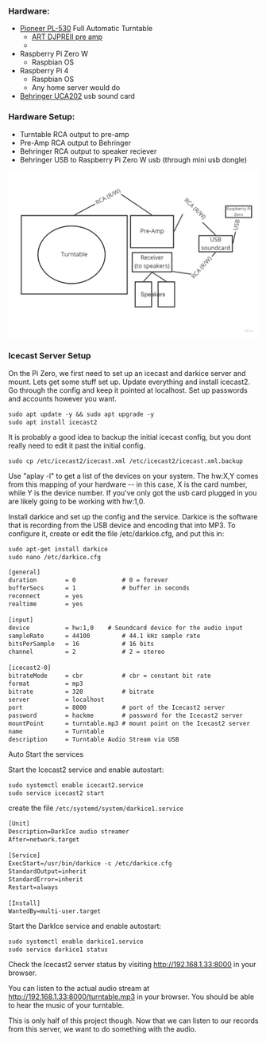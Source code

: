 
### Hardware: 

- [Pioneer PL-530](https://www.manualslib.com/manual/1047058/Pioneer-Pl-530.html#manual) Full Automatic Turntable
  - [ART DJPREII pre amp](https://www.amazon.com/ART-DJPREII-Phono-Preamplifier/dp/B000AJR482)
  - 
- Raspberry Pi Zero W
  - Raspbian OS
- Raspberry Pi 4
  - Raspbian OS
  - Any home server would do
- [Behringer UCA202](https://www.behringer.com/product.html?modelCode=P0484) usb sound card

### Hardware Setup:

- Turntable RCA output to pre-amp
- Pre-Amp RCA output to Behringer
- Behringer RCA output to speaker reciever
- Behringer USB to Raspberry Pi Zero W usb (through mini usb dongle)

![](diagram.jpg)


### Icecast Server Setup

On the Pi Zero, we first need to set up an icecast and darkice server and mount. Lets get some stuff set up. Update everything and install icecast2. Go through the config and keep it pointed at localhost. Set up passwords and accounts however you want.

```
sudo apt update -y && sudo apt upgrade -y
sudo apt install icecast2

```

It is probably a good idea to backup the initial icecast config, but you dont really need to edit it past the initial config.

```
sudo cp /etc/icecast2/icecast.xml /etc/icecast2/icecast.xml.backup
```

Use "aplay -l" to get a list of the devices on your system. The hw:X,Y comes from this mapping of your hardware -- in this case, X is the card number, while Y is the device number. If you've only got the usb card plugged in you are likely going to be working with hw:1,0.


Install darkice and set up the config and the service. Darkice is the software that is recording from the USB device and encoding that into MP3. To configure it, create or edit the file /etc/darkice.cfg, and put this in:

```
sudo apt-get install darkice
sudo nano /etc/darkice.cfg
```

```
[general]
duration        = 0             # 0 = forever
bufferSecs      = 1             # buffer in seconds
reconnect       = yes
realtime        = yes

[input]
device          = hw:1,0    # Soundcard device for the audio input
sampleRate      = 44100         # 44.1 kHz sample rate
bitsPerSample   = 16            # 16 bits
channel         = 2             # 2 = stereo

[icecast2-0]
bitrateMode     = cbr           # cbr = constant bit rate
format          = mp3
bitrate         = 320           # bitrate
server          = localhost
port            = 8000          # port of the Icecast2 server
password        = hackme        # password for the Icecast2 server
mountPoint      = turntable.mp3 # mount point on the Icecast2 server
name            = Turntable
description     = Turntable Audio Stream via USB

```



Auto Start the services

Start the Icecast2 service and enable autostart:

```
sudo systemctl enable icecast2.service
sudo service icecast2 start
```

create the file `/etc/systemd/system/darkice1.service`

```
[Unit]
Description=DarkIce audio streamer
After=network.target

[Service]
ExecStart=/usr/bin/darkice -c /etc/darkice.cfg
StandardOutput=inherit
StandardError=inherit
Restart=always

[Install]
WantedBy=multi-user.target
```


Start the DarkIce service and enable autostart:

```
sudo systemctl enable darkice1.service
sudo service darkice1 status
```


Check the Icecast2 server status by visiting http://192.168.1.33:8000 in your browser.

You can listen to the actual audio stream at http://192.168.1.33:8000/turntable.mp3 in your browser. You should be able to hear the music of your turntable.


This is only half of this project though. Now that we can listen to our records from this server, we want to do something with the audio.